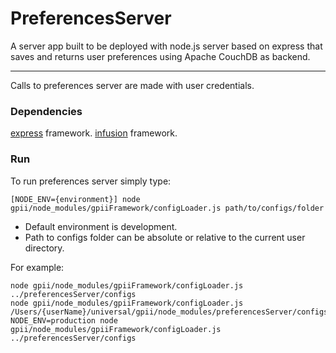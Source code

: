 PreferencesServer
===

A server app built to be deployed with node.js server based on express that saves and returns user preferences using Apache CouchDB as backend.

---
Calls to preferences server are made with user credentials. 

### Dependencies

[express](http://expressjs.com/) framework.
[infusion](https://github.com/fluid-project/infusion) framework.

### Run

To run preferences server simply type:

    [NODE_ENV={environment}] node gpii/node_modules/gpiiFramework/configLoader.js path/to/configs/folder

- Default environment is development.
- Path to configs folder can be absolute or relative to the current user directory.

For example:

    node gpii/node_modules/gpiiFramework/configLoader.js ../preferencesServer/configs
    node gpii/node_modules/gpiiFramework/configLoader.js /Users/{userName}/universal/gpii/node_modules/preferencesServer/configs
    NODE_ENV=production node gpii/node_modules/gpiiFramework/configLoader.js ../preferencesServer/configs